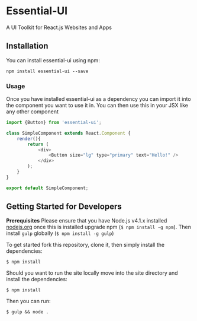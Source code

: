 # Essential-UI
A UI Toolkit for React.js Websites and Apps

## Installation

You can install essential-ui using npm:

    npm install essential-ui --save

### Usage
Once you have installed essential-ui as a dependency you can import it into the component you want to use it in. You can then use this in your JSX like any other component

``` js
import {Button} from 'essential-ui';

class SimpleComponent extends React.Component {
    render(){
        return (
            <div>
                <Button size="lg" type="primary" text="Hello!" />
            </div>
        );
    }
}

export default SimpleComponent;
```

## Getting Started for Developers

**Prerequisites** Please ensure that you have Node.js v4.1.x installed [nodejs.org](http://nodejs.org/dist/v4.1.2/) once this is installed upgrade npm (`$ npm install -g npm`).
Then install `gulp` globally (`$ npm install -g gulp`)


To get started fork this repository, clone it, then simply install the dependencies:
```
$ npm install
```

Should you want to run the site locally move into the site directory and install the dependencies:
```
$ npm install
```

Then you can run:
```
$ gulp && node .
```


